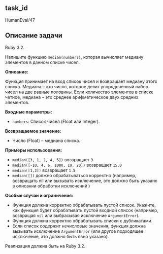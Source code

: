 ## task_id
HumanEval/47

## Описание задачи
Ruby 3.2.

Напишите функцию `median(numbers)`, которая вычисляет медиану элементов в данном списке чисел.

**Описание:**

Функция принимает на вход список чисел и возвращает медиану этого списка. Медиана – это число, которое делит упорядоченный набор чисел на две равные половины. Если количество элементов в списке четное, медиана – это среднее арифметическое двух средних элементов.

**Входные параметры:**

* `numbers`: Список чисел (Float или Integer).

**Возвращаемое значение:**

* Число (Float) – медиана списка.

**Примеры использования:**

* `median([3, 1, 2, 4, 5])` возвращает `3`
* `median([-10, 4, 6, 1000, 10, 20])` возвращает `15.0`
* `median([1,2])` возвращает `1.5`
* `median([])`  должно обрабатываться корректно (например, возвращать nil или вызывать исключение,  это должно быть указано в описании обработки исключений )

**Особые случаи и ограничения:**

* Функция должна корректно обрабатывать пустой список.  Укажите, как функция будет обрабатывать пустой входной список (например, возвращая `nil` или выбрасывая исключение `ArgumentError`).
* Функция должна корректно обрабатывать списки с дубликатами.
* Если список содержит нечисловые значения, функция должна вызывать исключение  `ArgumentError` (или другое подходящее исключение, это должно быть явно указано).


Реализация должна быть на Ruby 3.2.

